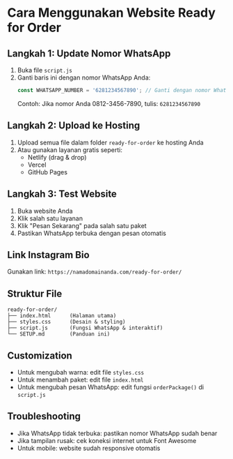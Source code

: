 # Cara Menggunakan Website Ready for Order

## Langkah 1: Update Nomor WhatsApp
1. Buka file `script.js`
2. Ganti baris ini dengan nomor WhatsApp Anda:
   ```javascript
   const WHATSAPP_NUMBER = '6281234567890'; // Ganti dengan nomor WhatsApp Anda
   ```
   Contoh: Jika nomor Anda 0812-3456-7890, tulis: `6281234567890`

## Langkah 2: Upload ke Hosting
1. Upload semua file dalam folder `ready-for-order` ke hosting Anda
2. Atau gunakan layanan gratis seperti:
   - Netlify (drag & drop)
   - Vercel
   - GitHub Pages

## Langkah 3: Test Website
1. Buka website Anda
2. Klik salah satu layanan
3. Klik "Pesan Sekarang" pada salah satu paket
4. Pastikan WhatsApp terbuka dengan pesan otomatis

## Link Instagram Bio
Gunakan link: `https://namadomainanda.com/ready-for-order/`

## Struktur File
```
ready-for-order/
├── index.html      (Halaman utama)
├── styles.css      (Desain & styling)
├── script.js       (Fungsi WhatsApp & interaktif)
└── SETUP.md        (Panduan ini)
```

## Customization
- Untuk mengubah warna: edit file `styles.css`
- Untuk menambah paket: edit file `index.html`
- Untuk mengubah pesan WhatsApp: edit fungsi `orderPackage()` di `script.js`

## Troubleshooting
- Jika WhatsApp tidak terbuka: pastikan nomor WhatsApp sudah benar
- Jika tampilan rusak: cek koneksi internet untuk Font Awesome
- Untuk mobile: website sudah responsive otomatis
